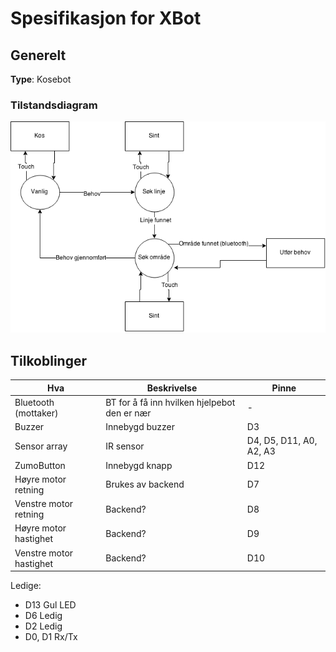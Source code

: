 # Spesifikasjon for XBot

## Generelt
**Type**: Kosebot

### Tilstandsdiagram
<img src="res/XboxTilstand.png"/>

## Tilkoblinger

| Hva                          | Beskrivelse                                  | Pinne  |
|------------------------------|----------------------------------------------|--------|
| Bluetooth (mottaker)         | BT for å få inn hvilken hjelpebot den er nær | -      |
| Buzzer	                   | Innebygd buzzer                              | D3     |
| Sensor array                 | IR sensor                   | D4, D5, D11, A0, A2, A3 |
| ZumoButton                   | Innebygd knapp                               | D12    |
| Høyre motor retning          | Brukes av backend                            | D7     |
| Venstre motor retning        | Backend?                                     | D8     |
| Høyre motor hastighet	       | Backend?                                     | D9     |
| Venstre motor hastighet      | Backend?                                     | D10    |

Ledige:
* D13	Gul LED
* D6	Ledig
* D2	Ledig
* D0, D1 Rx/Tx